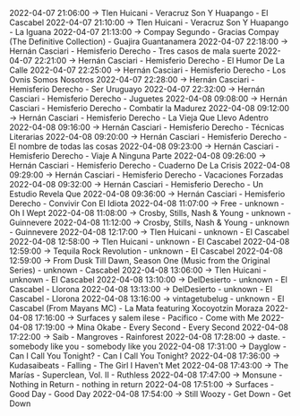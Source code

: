 2022-04-07 21:06:00 -> Tlen Huicani - Veracruz Son Y Huapango - El Cascabel
2022-04-07 21:10:00 -> Tlen Huicani - Veracruz Son Y Huapango - La Iguana
2022-04-07 21:13:00 -> Compay Segundo - Gracias Compay (The Definitive Collection) - Guajira Guantanamera
2022-04-07 22:18:00 -> Hernán Casciari - Hemisferio Derecho - Tres casos de mala suerte
2022-04-07 22:21:00 -> Hernán Casciari - Hemisferio Derecho - El Humor De La Calle
2022-04-07 22:25:00 -> Hernán Casciari - Hemisferio Derecho - Los Ovnis Somos Nosotros
2022-04-07 22:28:00 -> Hernán Casciari - Hemisferio Derecho - Ser Uruguayo
2022-04-07 22:32:00 -> Hernán Casciari - Hemisferio Derecho - Juguetes
2022-04-08 09:08:00 -> Hernán Casciari - Hemisferio Derecho - Combatir la Madurez
2022-04-08 09:12:00 -> Hernán Casciari - Hemisferio Derecho - La Vieja Que Llevo Adentro
2022-04-08 09:16:00 -> Hernán Casciari - Hemisferio Derecho - Técnicas Literarias
2022-04-08 09:20:00 -> Hernán Casciari - Hemisferio Derecho - El nombre de todas las cosas
2022-04-08 09:23:00 -> Hernán Casciari - Hemisferio Derecho - Viaje A Ninguna Parte
2022-04-08 09:26:00 -> Hernán Casciari - Hemisferio Derecho - Cuaderno De La Crisis
2022-04-08 09:29:00 -> Hernán Casciari - Hemisferio Derecho - Vacaciones Forzadas
2022-04-08 09:32:00 -> Hernán Casciari - Hemisferio Derecho - Un Estudio Revela Que
2022-04-08 09:36:00 -> Hernán Casciari - Hemisferio Derecho - Convivir Con El Idiota
2022-04-08 11:07:00 -> Free - unknown - Oh I Wept
2022-04-08 11:08:00 -> Crosby, Stills, Nash & Young - unknown - Guinnevere
2022-04-08 11:12:00 -> Crosby, Stills, Nash & Young - unknown - Guinnevere
2022-04-08 12:17:00 -> Tlen Huicani - unknown - El Cascabel
2022-04-08 12:58:00 -> Tlen Huicani - unknown - El Cascabel
2022-04-08 12:59:00 -> Tequila Rock Revolution - unknown - El Cascabel
2022-04-08 12:59:00 -> From Dusk Till Dawn, Season One (Music from the Original Series) - unknown - Cascabel
2022-04-08 13:06:00 -> Tlen Huicani - unknown - El Cascabel
2022-04-08 13:10:00 -> DelDesierto - unknown - El Cascabel - Llorona
2022-04-08 13:13:00 -> DelDesierto - unknown - El Cascabel - Llorona
2022-04-08 13:16:00 -> vintagetubelug - unknown - El Cascabel (From Mayans MC) - La Mata featuring Xocoyotzin Moraza
2022-04-08 17:16:00 -> Surfaces y salem ilese - Pacifico - Come with Me
2022-04-08 17:19:00 -> Mina Okabe - Every Second - Every Second
2022-04-08 17:22:00 -> Saib - Mangroves - Rainforest
2022-04-08 17:28:00 -> daste. - somebody like you - somebody like you
2022-04-08 17:31:00 -> Dayglow - Can I Call You Tonight? - Can I Call You Tonight?
2022-04-08 17:36:00 -> Kudasaibeats - Falling - The Girl I Haven't Met
2022-04-08 17:43:00 -> The Marías - Superclean, Vol. II - Ruthless
2022-04-08 17:47:00 -> Monsune - Nothing in Return - nothing in return
2022-04-08 17:51:00 -> Surfaces - Good Day - Good Day
2022-04-08 17:54:00 -> Still Woozy - Get Down - Get Down
